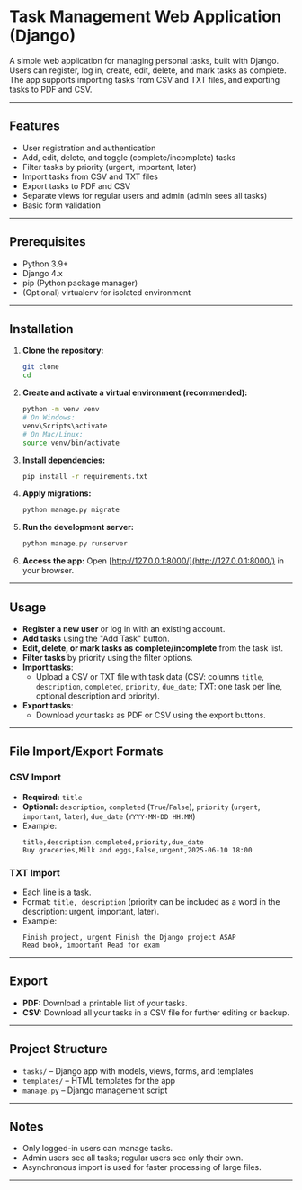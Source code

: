 # Task Management Web Application (Django)

A simple web application for managing personal tasks, built with Django.  
Users can register, log in, create, edit, delete, and mark tasks as complete.  
The app supports importing tasks from CSV and TXT files, and exporting tasks to PDF and CSV.

---

## Features

- User registration and authentication
- Add, edit, delete, and toggle (complete/incomplete) tasks
- Filter tasks by priority (urgent, important, later)
- Import tasks from CSV and TXT files
- Export tasks to PDF and CSV
- Separate views for regular users and admin (admin sees all tasks)
- Basic form validation

---

## Prerequisites

- Python 3.9+
- Django 4.x
- pip (Python package manager)
- (Optional) virtualenv for isolated environment

---

## Installation

1. **Clone the repository:**
   ```bash
   git clone 
   cd 
   ```

2. **Create and activate a virtual environment (recommended):**
   ```bash
   python -m venv venv
   # On Windows:
   venv\Scripts\activate
   # On Mac/Linux:
   source venv/bin/activate
   ```

3. **Install dependencies:**
   ```bash
   pip install -r requirements.txt
   ```

4. **Apply migrations:**
   ```bash
   python manage.py migrate
   ```

5. **Run the development server:**
   ```bash
   python manage.py runserver
   ```

6. **Access the app:**
   Open [http://127.0.0.1:8000/](http://127.0.0.1:8000/) in your browser.

---

## Usage

- **Register a new user** or log in with an existing account.
- **Add tasks** using the "Add Task" button.
- **Edit, delete, or mark tasks as complete/incomplete** from the task list.
- **Filter tasks** by priority using the filter options.
- **Import tasks**:
  - Upload a CSV or TXT file with task data (CSV: columns `title`, `description`, `completed`, `priority`, `due_date`; TXT: one task per line, optional description and priority).
- **Export tasks**:
  - Download your tasks as PDF or CSV using the export buttons.

---

## File Import/Export Formats

### CSV Import

- **Required:** `title`
- **Optional:** `description`, `completed` (`True`/`False`), `priority` (`urgent`, `important`, `later`), `due_date` (`YYYY-MM-DD HH:MM`)
- Example:
  ```
  title,description,completed,priority,due_date
  Buy groceries,Milk and eggs,False,urgent,2025-06-10 18:00
  ```

### TXT Import

- Each line is a task.  
- Format: `title, description` (priority can be included as a word in the description: urgent, important, later).
- Example:
  ```
  Finish project, urgent Finish the Django project ASAP
  Read book, important Read for exam
  ```

---

## Export

- **PDF:** Download a printable list of your tasks.
- **CSV:** Download all your tasks in a CSV file for further editing or backup.

---

## Project Structure

- `tasks/` – Django app with models, views, forms, and templates
- `templates/` – HTML templates for the app
- `manage.py` – Django management script

---

## Notes

- Only logged-in users can manage tasks.
- Admin users see all tasks; regular users see only their own.
- Asynchronous import is used for faster processing of large files.

---

